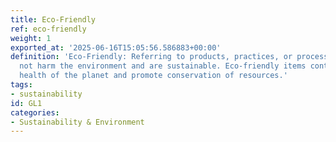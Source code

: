 ```yaml
---
title: Eco-Friendly
ref: eco-friendly
weight: 1
exported_at: '2025-06-16T15:05:56.586883+00:00'
definition: 'Eco-Friendly: Referring to products, practices, or processes that do
  not harm the environment and are sustainable. Eco-friendly items contribute to the
  health of the planet and promote conservation of resources.'
tags:
- sustainability
id: GL1
categories:
- Sustainability & Environment
---
```



